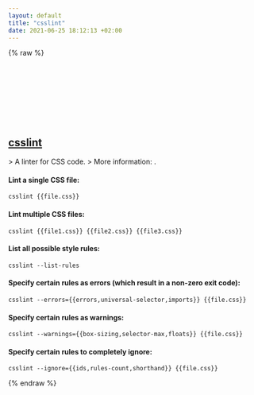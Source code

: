 ```yaml
---
layout: default
title: "csslint"
date: 2021-06-25 18:12:13 +02:00
---
```

{% raw %}
<h2 id="csslint">
  <a href="/en/common/csslint.html">csslint</a> <a href="#csslint"><svg class="icon">
    <use href="/assets/images/unicode_sprite.svg#link" />
  </svg></a>
</h2>
> A linter for CSS code.
> More information: <https://github.com/CSSLint/csslint/wiki/Command-line-interface>.

#### Lint a single CSS file:
```shell
csslint {{file.css}}
```
#### Lint multiple CSS files:
```shell
csslint {{file1.css}} {{file2.css}} {{file3.css}}
```
#### List all possible style rules:
```shell
csslint --list-rules
```
#### Specify certain rules as errors (which result in a non-zero exit code):
```shell
csslint --errors={{errors,universal-selector,imports}} {{file.css}}
```
#### Specify certain rules as warnings:
```shell
csslint --warnings={{box-sizing,selector-max,floats}} {{file.css}}
```
#### Specify certain rules to completely ignore:
```shell
csslint --ignore={{ids,rules-count,shorthand}} {{file.css}}
```
{% endraw %}